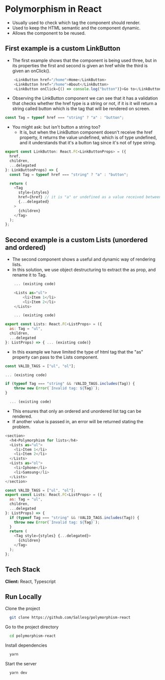 # Polymorphism in React

- Usually used to check which tag the component should render.
- Used to keep the HTML semantic and the component dynamic.
- Allows the component to be reused.

## First example is a custom LinkButton

- The first example shows that the component is being used three, but in its properties the first and second is given an href while the third is given an onClick().

```javascript
    <LinkButton href="/home">Home</LinkButton>
    <LinkButton href="/home">About</LinkButton>
    <LinkButton onClick={() => console.log("button")}>Go to</LinkButton>
```

- Observing the LinkButton component we can see that it has a validation that checks whether the href type is a string or not, if it is it will return a string called button which is the tag that will be rendered on screen.

```javascript
const Tag = typeof href === "string" ? "a" : "button";
```

- You might ask: but isn't button a string too?
  - It is, but when the LinkButton component doesn't receive the href property, it returns the value undefined, which is of type undefined, and it understands that it's a button tag since it's not of type string.

```javascript
export const LinkButton: React.FC<LinkButtonProps> = ({
  href,
  children,
  ...delegated
}: LinkButtonProps) => {
  const Tag = typeof href === "string" ? "a" : "button";

  return (
    <Tag
      style={styles}
      href={href} // it is "a" or undefined as a value received between the brackets
      {...delegated}
    >
      {children}
    </Tag>
  );
};
```

## Second example is a custom Lists (unordered and ordered)

- The second component shows a useful and dynamic way of rendering lists.
- In this solution, we use object destructuring to extract the as prop, and rename it to Tag.

```javascript
    ... (existing code)

    <Lists as="ul">
        <li>Item 1</li>
        <li>Item 2</li>
    </Lists>

    ... (existing code)
```

```javascript
export const Lists: React.FC<ListProps> = ({
  as: Tag = "ul",
  children,
  ...delegated
}: ListProps) => { ... (existing code)}
```

- In this example we have limited the type of html tag that the "as" property can pass to the Lists component.

```javascript
const VALID_TAGS = ["ul", "ol"];

... (existing code)

if (typeof Tag === "string" && !VALID_TAGS.includes(Tag)) {
    throw new Error(`Invalid tag: ${Tag}`);
}

  ... (existing code)
```

- This ensures that only an ordered and unordered list tag can be rendered.
- If another value is passed in, an error will be returned stating the problem.

```javascript
<section>
  <h4>Polymorphism for lists</h4>
  <Lists as="ul">
    <li>Item 1</li>
    <li>Item 2</li>
  </Lists>
  <Lists as="ol">
    <li>Iphone</li>
    <li>Samsung</li>
  </Lists>
</section>
```

```javascript
const VALID_TAGS = ["ul", "ol"];
export const Lists: React.FC<ListProps> = ({
  as: Tag = "ul",
  children,
  ...delegated
}: ListProps) => {
  if (typeof Tag === "string" && !VALID_TAGS.includes(Tag)) {
    throw new Error(`Invalid tag: ${Tag}`);
  }
  return (
    <Tag style={styles} {...delegated}>
      {children}
    </Tag>
  );
};
```

## Tech Stack

**Client:** React, Typescript

## Run Locally

Clone the project

```bash
  git clone https://github.com/Sallesg/polymorphism-react
```

Go to the project directory

```bash
  cd polymorphism-react
```

Install dependencies

```bash
  yarn
```

Start the server

```bash
  yarn dev
```
